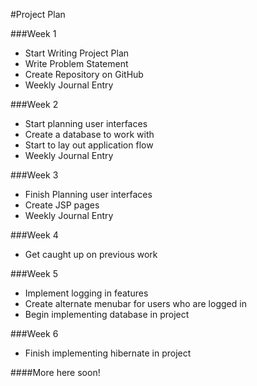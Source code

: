 #Project Plan

###Week 1
 - Start Writing Project Plan
 - Write Problem Statement
 - Create Repository on GitHub
 - Weekly Journal Entry

###Week 2
 - Start planning user interfaces
 - Create a database to work with
 - Start to lay out application flow
 - Weekly Journal Entry
 
###Week 3
 - Finish Planning user interfaces
 - Create JSP pages
 - Weekly Journal Entry
 
###Week  4
 - Get caught up on previous work
 
###Week 5
 - Implement logging in features
 - Create alternate menubar for users who are logged in
 - Begin implementing database in project
 
###Week 6
 - Finish implementing hibernate in project
 
####More here soon!